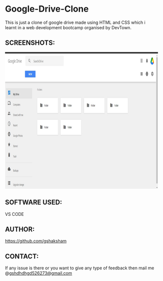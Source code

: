 # Google-Drive-Clone
This is just a clone of google drive made using HTML and CSS which i learnt in a web development bootcamp organised by DevTown.

## SCREENSHOTS:

<img src="Gdrive_Clone/output.jpg" width="1000" height="450">

## SOFTWARE USED:
VS CODE

## AUTHOR:
https://github.com/gshaksham

## CONTACT:
If any issue is there or you want to give any type of feedback then mail me @gshdhdhgd526273@gmail.com
